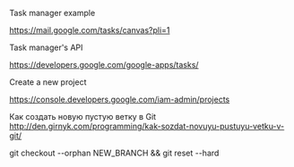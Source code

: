 Task manager example

https://mail.google.com/tasks/canvas?pli=1

Task manager's API

https://developers.google.com/google-apps/tasks/


Create a new project

https://console.developers.google.com/iam-admin/projects

Как создать новую пустую ветку в Git
http://den.girnyk.com/programming/kak-sozdat-novuyu-pustuyu-vetku-v-git/

git checkout --orphan NEW_BRANCH && git reset --hard
